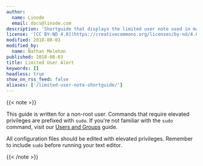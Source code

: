 ```yaml
---
author:
  name: Linode
  email: docs@linode.com
description: 'Shortguide that displays the limited user note used in many guides.'
license: '[CC BY-ND 4.0](https://creativecommons.org/licenses/by-nd/4.0)'
modified: 2018-08-03
modified_by:
  name: Nathan Melehan
published: 2018-08-03
title: Limited User Alert
keywords: []
headless: true
show_on_rss_feed: false
aliases: ['/limited-user-note-shortguide/']
---
```


{{< note >}}

This guide is written for a non-root user. Commands that require elevated privileges are prefixed with `sudo`. If you're not familiar with the `sudo` command, visit our [Users and Groups](/docs/tools-reference/linux-users-and-groups/) guide.

All configuration files should be edited with elevated privileges. Remember to include `sudo` before running your text editor.

{{< /note >}}

